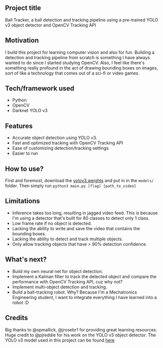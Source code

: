 ## Project title
Ball Tracker, a ball detection and tracking pipeline using a pre-trained YOLO v3 object detector and OpenCV Tracking API

## Motivation
I build this project for learning computer vision and also for fun. Building a detection and tracking pipeline from scratch
is something I have always wanted to do since I started studying OpenCV. Also, I feel like there's something really profound
in the act of drawing bounding boxes on images, sort of like a technology that comes out of a sci-fi or video games.

## Tech/framework used
- Python
- OpenCV
- Darknet YOLO v3

## Features
- Accurate object detection using YOLO v3.
- Fast and optimized tracking with OpenCV Tracking API
- Ease of customizing detection/tracking settings
- Easier to run

## How to use?
First and foremost, download the [yolov3.weights](https://pjreddie.com/media/files/yolov3.weights) and put in in the `models/` folder.
Then simply run `python3 main.py [flag] [path_to_video]`

## Limitations
- Inference takes too long, resulting in jagged video feed. This is because I'm using a detector that's built for 80 classes to detect only 1 class.
- Low frame rate if no object is detected.
- Lacking the ability to write and save the video that contains the bounding boxes. 
- Lacking the ability to detect and track multiple objects.
- Only allow tracking objects that have > 90% detection confidence.

## What's next?
- Build my own neural net for object detection.
- Implement a Kalman filter to track the detected object and compare the performance with OpenCV Tracking API, cuz why not?
- Implement multi-object detection and tracking.
- Build a ball-tracking robot. Why? Because I'm a Mechatronics Engineering student, I want to integrate everything I have learned into a robot :D

## Credits
Big thanks to @spmallick, @jrosebr1 for providing great learning resources. Huge credit to @pjreddie for his work on the YOLO v3 object detector.
The YOLO v3 model used in this project can be found [here](https://pjreddie.com/darknet/yolo/)
